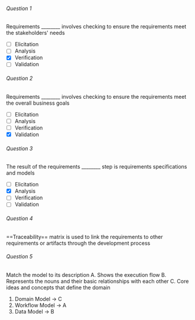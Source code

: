 ###### Question 1
Requirements \_\_\_\_\_\_\_\_ involves checking to ensure the requirements meet the stakeholders' needs
- [ ] Elicitation
- [ ] Analysis
- [x] Verification
- [ ] Validation
###### Question 2
Requirements \_\_\_\_\_\_\_\_ involves checking to ensure the requirements meet the overall business goals
- [ ] Elicitation
- [ ] Analysis
- [ ] Verification
- [x] Validation
###### Question 3
The result of the requirements \_\_\_\_\_\_\_\_ step is requirements specifications and models
- [ ] Elicitation
- [x] Analysis
- [ ] Verification
- [ ] Validation
###### Question 4
==Traceability== matrix is used to link the requirements to other requirements or artifacts through the development process
###### Question 5
Match the model to its description
A. Shows the execution flow
B. Represents the nouns and their basic relationships with each other
C. Core ideas and concepts that define the domain

1. Domain Model $\to$ C
2. Workflow Model $\to$ A
3. Data Model $\to$ B
